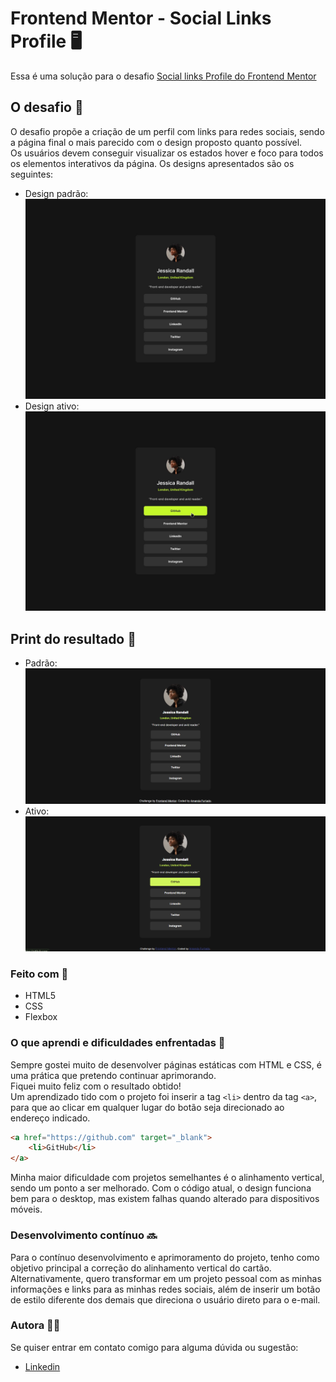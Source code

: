 # Frontend Mentor - Social Links Profile 🖥️

Essa é uma solução para o desafio [Social links Profile do Frontend Mentor](https://www.frontendmentor.io/challenges/social-links-profile-UG32l9m6dQ)

## O desafio 🧩
O desafio propõe a criação de um perfil com links para redes sociais, sendo a página final o mais parecido com o design proposto quanto possível.  
Os usuários devem conseguir visualizar os estados hover e foco para todos os elementos interativos da página.
Os designs apresentados são os seguintes:
- Design padrão:
![](./assets/design/destkop-design.jpg)
- Design ativo:
![](./assets/design/active-states.jpg)

## Print do resultado 📸
- Padrão:
![](./assets/images/screenshot.png)
- Ativo:
![](./assets/images/screenshot_hover.png)

### Feito com 🔧
- HTML5
- CSS
- Flexbox

### O que aprendi e dificuldades enfrentadas 📖
Sempre gostei muito de desenvolver páginas estáticas com HTML e CSS, é uma prática que pretendo continuar aprimorando.  
Fiquei muito feliz com o resultado obtido!  
Um aprendizado tido com o projeto foi inserir a tag `<li>` dentro da tag `<a>`, para que ao clicar em qualquer lugar do botão seja direcionado ao endereço indicado.
```html
<a href="https://github.com" target="_blank">
    <li>GitHub</li>
</a>
```
Minha maior dificuldade com projetos semelhantes é o alinhamento vertical, sendo um ponto a ser melhorado. Com o código atual, o design funciona bem para o desktop, mas existem falhas quando alterado para dispositivos móveis.

### Desenvolvimento contínuo 🔜
Para o contínuo desenvolvimento e aprimoramento do projeto, tenho como objetivo principal a correção do alinhamento vertical do cartão.  
Alternativamente, quero transformar em um projeto pessoal com as minhas informações e links para as minhas redes sociais, além de inserir um botão de estilo diferente dos demais que direciona o usuário direto para o e-mail.

### Autora 👩🏻
Se quiser entrar em contato comigo para alguma dúvida ou sugestão:
- [Linkedin](https://www.linkedin.com/in/furtado-amanda/)
